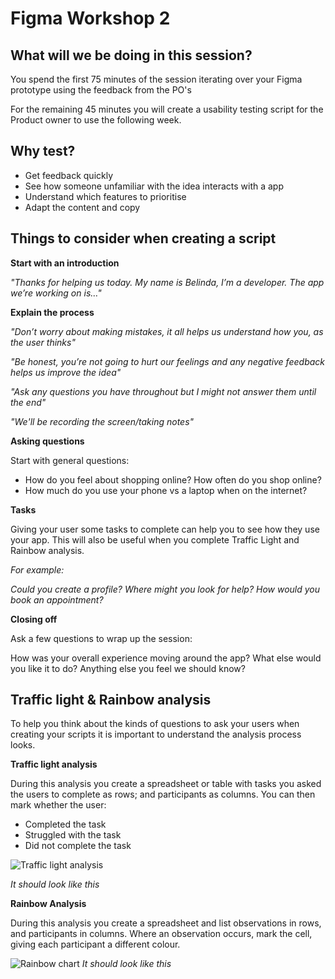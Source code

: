 # Figma Workshop 2

## What will we be doing in this session?

You spend the first 75 minutes of the session iterating over your Figma prototype using the feedback from the PO's

For the remaining 45 minutes you will create a usability testing script for the Product owner to use the following week.

## Why test?

- Get feedback quickly
- See how someone unfamiliar with the idea interacts with a app
- Understand which features to prioritise
- Adapt the content and copy

## Things to consider when creating a script

**Start with an introduction**

_"Thanks for helping us today. My name is Belinda, I’m a developer. The app we’re working on is…"_

**Explain the process**

_"Don’t worry about making mistakes, it all helps us understand how you, as the user thinks"_

_"Be honest, you’re not going to hurt our feelings and any negative feedback helps us improve the idea"_

_"Ask any questions you have throughout but I might not answer them until the end"_

_"We'll be recording the screen/taking notes"_

**Asking questions**

Start with general questions:

- How do you feel about shopping online? How often do you shop online?
- How much do you use your phone vs a laptop when on the internet?

**Tasks**

Giving your user some tasks to complete can help you to see how they use your app. This will also be useful when you complete Traffic Light and Rainbow analysis.

_For example:_

_Could you create a profile?_
_Where might you look for help?_
_How would you book an appointment?_

**Closing off**

Ask a few questions to wrap up the session:

How was your overall experience moving around the app?
What else would you like it to do?
Anything else you feel we should know?

## Traffic light & Rainbow analysis

To help you think about the kinds of questions to ask your users when creating your scripts it is important to understand the analysis process looks.

**Traffic light analysis**

During this analysis you create a spreadsheet or table with tasks you asked the users to complete as rows; and participants as columns. You can then mark whether the user:

- Completed the task
- Struggled with the task
- Did not complete the task

![Traffic light analysis](/assets/images/image.png)

_It should look like this_

**Rainbow Analysis**

During this analysis you create a spreadsheet and list observations in rows, and participants in columns. Where an observation occurs, mark the cell, giving each participant a different colour.

![Rainbow chart](/assets/images/image-1.png)
_It should look like this_
